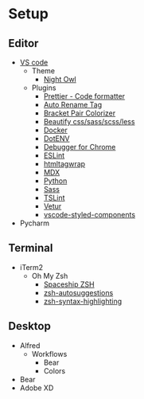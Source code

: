 # Setup
## Editor
- [VS code](https://code.visualstudio.com/)
  - Theme
    - [Night Owl](https://marketplace.visualstudio.com/items?itemName=sdras.night-owl&WT.mc_id=twitter-social-sdras)
  - Plugins
    - [Prettier - Code formatter](https://marketplace.visualstudio.com/items?itemName=esbenp.prettier-vscode)
    - [Auto Rename Tag](https://marketplace.visualstudio.com/items?itemName=formulahendry.auto-rename-tag)
    - [Bracket Pair Colorizer](https://marketplace.visualstudio.com/items?itemName=CoenraadS.bracket-pair-colorizer)
    - [Beautify css/sass/scss/less](https://marketplace.visualstudio.com/items?itemName=michelemelluso.code-beautifier)
    - [Docker]()
    - [DotENV]()
    - [Debugger for Chrome]()
    - [ESLint]()
    - [htmltagwrap]()
    - [MDX]()
    - [Python]()
    - [Sass]()
    - [TSLint]()
    - [Vetur]()
    - [vscode-styled-components]()
- Pycharm

## Terminal
- iTerm2
  - Oh My Zsh
    - [Spaceship ZSH](https://github.com/denysdovhan/spaceship-prompt)
    - [zsh-autosuggestions](https://github.com/zsh-users/zsh-autosuggestions)
    - [zsh-syntax-highlighting](https://github.com/zsh-users/zsh-syntax-highlighting)

## Desktop
- Alfred
  - Workflows
    - Bear
    - Colors
- Bear
- Adobe XD
